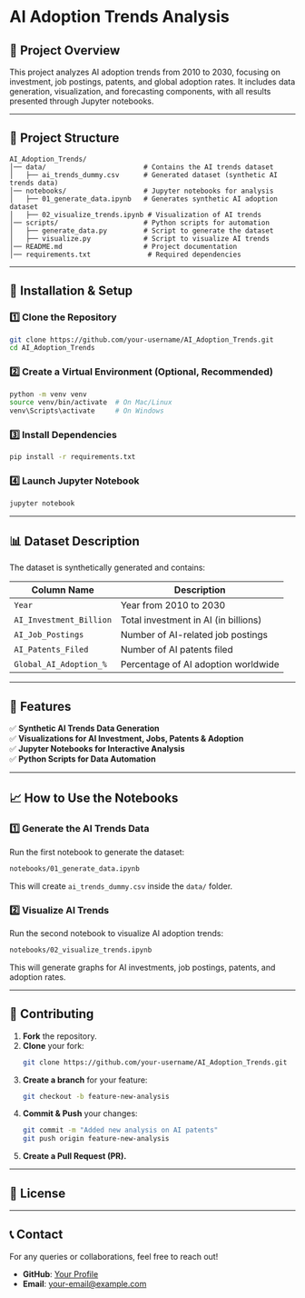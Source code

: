  # AI Adoption Trends Analysis

## 📌 Project Overview
This project analyzes AI adoption trends from 2010 to 2030, focusing on investment, job postings, patents, and global adoption rates. It includes data generation, visualization, and forecasting components, with all results presented through Jupyter notebooks.

---

## 📁 Project Structure
```
AI_Adoption_Trends/
│── data/                        # Contains the AI trends dataset
│   ├── ai_trends_dummy.csv      # Generated dataset (synthetic AI trends data)
│── notebooks/                   # Jupyter notebooks for analysis
│   ├── 01_generate_data.ipynb   # Generates synthetic AI adoption dataset
│   ├── 02_visualize_trends.ipynb # Visualization of AI trends
│── scripts/                     # Python scripts for automation
│   ├── generate_data.py         # Script to generate the dataset
│   ├── visualize.py             # Script to visualize AI trends
│── README.md                    # Project documentation
│── requirements.txt              # Required dependencies
```

---

## 🔧 Installation & Setup

### **1️⃣ Clone the Repository**
```bash
git clone https://github.com/your-username/AI_Adoption_Trends.git
cd AI_Adoption_Trends
```

### **2️⃣ Create a Virtual Environment (Optional, Recommended)**
```bash
python -m venv venv
source venv/bin/activate  # On Mac/Linux
venv\Scripts\activate     # On Windows
```

### **3️⃣ Install Dependencies**
```bash
pip install -r requirements.txt
```

### **4️⃣ Launch Jupyter Notebook**
```bash
jupyter notebook
```

---

## 📊 Dataset Description
The dataset is synthetically generated and contains:

| Column Name               | Description |
|---------------------------|-------------|
| `Year`                    | Year from 2010 to 2030 |
| `AI_Investment_Billion`   | Total investment in AI (in billions) |
| `AI_Job_Postings`         | Number of AI-related job postings |
| `AI_Patents_Filed`        | Number of AI patents filed |
| `Global_AI_Adoption_%`    | Percentage of AI adoption worldwide |

---

## 📜 Features
✅ **Synthetic AI Trends Data Generation**  
✅ **Visualizations for AI Investment, Jobs, Patents & Adoption**  
✅ **Jupyter Notebooks for Interactive Analysis**  
✅ **Python Scripts for Data Automation**  

---

## 📈 How to Use the Notebooks
### **1️⃣ Generate the AI Trends Data**
Run the first notebook to generate the dataset:
```bash
notebooks/01_generate_data.ipynb
```
This will create `ai_trends_dummy.csv` inside the `data/` folder.

### **2️⃣ Visualize AI Trends**
Run the second notebook to visualize AI adoption trends:
```bash
notebooks/02_visualize_trends.ipynb
```
This will generate graphs for AI investments, job postings, patents, and adoption rates.

---

## 🤝 Contributing
1. **Fork** the repository.
2. **Clone** your fork:
   ```bash
   git clone https://github.com/your-username/AI_Adoption_Trends.git
   ```
3. **Create a branch** for your feature:
   ```bash
   git checkout -b feature-new-analysis
   ```
4. **Commit & Push** your changes:
   ```bash
   git commit -m "Added new analysis on AI patents"
   git push origin feature-new-analysis
   ```
5. **Create a Pull Request (PR).**

---

## 📜 License

---

## 📞 Contact
For any queries or collaborations, feel free to reach out!
- **GitHub**: [Your Profile](https://github.com/your-username)
- **Email**: your-email@example.com

 

